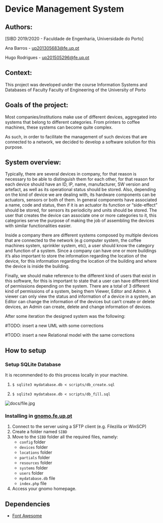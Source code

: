 # Device Management System

## Authors: 

[SIBD 2019/2020 - Faculdade de Engenharia, Universidade do Porto]

Ana Barros - up201305683@fe.up.pt

Hugo Rodrigues - up201505296@fe.up.pt

## Context:

This project was developed under the course Information Systems and Databases of Faculty Faculty of Engineering of the University of Porto

## Goals of the project: 

Most companies/institutions make use of different devices, aggregated into systems that belong to different categories. From printers to coffee machines, these systems can become quite complex. 

As such, in order to facilitate the management of such devices that are connected to a network, we decided to develop a software solution for this purpose. 

## System overview: 

Typically, there are several devices in company, for that reason is necessary to be able to distinguish them for each other, for that reason for each device should have an ID, IP, name, manufacturer, SW version and artefact, as well as its operational status should be stored. Also, depending on the kind of device we are dealing with, its hardware components can be actuators, sensors or both of them. In general components have associated a name, code and status, then if it is an actuator its function or “side-effect” should be stored, for sensors its periodicity and units should be stored. The user that creates the device can associate one or more categories to it, this categories serve the purpose of making the job of assembling the devices with similar functionalities easier.

Inside a company there are different systems composed by multiple devices that are connected to the network (e.g computer system, the coffee machines system, sprinkler system, etc), a user should know the category and function of a system.
Since a company can have one or more buildings it’s also important to store the
information regarding the location of the device, for this information regarding the location of the building and where the device is inside the building.

Finally, we should make reference to the different kind of users that exist in this
software, for this is important to state that a user can have different kind of permissions depending on the system. There are a total of 3 different kind of permissions of a system, being them Viewer, Editor and Admin. A viewer can only view the status and
information of a device in a system, an Editor can change the information of the devices but can’t create or delete devices, an Admin can create, delete and change information of devices.  

After some iteration the designed system was the following:  

#TODO: insert a new UML with some corrections

#TODO: insert a new Relational model with the same corrections


## How to setup

### Setup SQLite Database

It is recommended to do this process locally in your machine.

1. ```$ sqlite3 mydatabase.db < scripts/db_create.sql```

2. ```$ sqlite3 mydatabase.db < scripts/db_fill.sql```

![docs/file.jpg](aoisdhoiasdh)

### Installing in [gnomo.fe.up.pt](gnomo.fe.up.pt)

1. Connect to the server using a SFTP client (e.g. Filezilla or WinSCP)
2. Create a folder named ```SIBD```
3. Move to the ```SIBD``` folder all the required files, namely:
    - ```config``` folder
    - ```devices``` folder
    - ```locations``` folder
    - ```partials``` folder
    - ```resources``` folder
    - ```systems``` folder
    - ```users``` folder
    - ```mydatabase.db``` file
    - ```index.php``` file
4. Access your gnomo homepage.


## Dependencies

- [Font Awesome](http://fontawesome.com/)